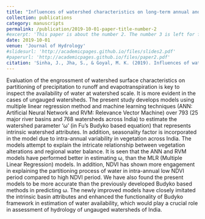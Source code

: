 ```yaml
---
title: "Influences of watershed characteristics on long-term annual and intra-annual water balances over India"
collection: publications
category: manuscripts
permalink: /publication/2019-10-01-paper-title-number-2
#excerpt: 'This paper is about the number 2. The number 3 is left for future work.'
date: 2019-10-01
venue: 'Journal of Hydrology'
#slidesurl: 'http://academicpages.github.io/files/slides2.pdf'
#paperurl: 'http://academicpages.github.io/files/paper2.pdf'
citation: 'Sinha, J., Jha, S., & Goyal, M. K. (2019). Influences of watershed characteristics on long-term annual and intra-annual water balances over India. Journal of Hydrology, 577, 123970.'
---
```


Evaluation of the engrossment of watershed surface characteristics on partitioning of precipitation to runoff and evapotranspiration is key to inspect the availability of water at watershed scale. It is more evident in the cases of ungauged watersheds. The present study develops models using multiple linear regression method and machine learning techniques (ANN: Artificial Neural Network and RVM: Relevance Vector Machine) over 793 (25 major river basins and 768 watersheds across India) to estimate the watershed parameter ‘ω’ (in Fu’s Budyko based equation) that represents intrinsic watershed attributes. In addition, seasonality factor is incorporated in the model due to intra-annual variability in vegetation across India. The models attempt to explain the intricate relationship between vegetation alterations and regional water balance. It is seen that the ANN and RVM models have performed better in estimating ω, than the MLR (Multiple Linear Regression) models. In addition, NDVI has shown more engagement in explaining the partitioning process of water in intra-annual low NDVI period compared to high NDVI period. We have also found the present models to be more accurate than the previously developed Budyko based methods in predicting ω. The newly improved models have closely imitated the intrinsic basin attributes and enhanced the functionality of Budyko framework in estimation of water availability, which would play a crucial role in assessment of hydrology of ungauged watersheds of India.
